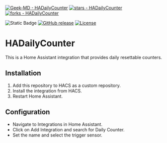 [![Geek-MD - HADailyCounter](https://img.shields.io/static/v1?label=Geek-MD&message=HADailyCounter&color=blue&logo=github)](https://github.com/Geek-MD/HADailyCounter "Go to GitHub repo")
[![stars - HADailyCounter](https://img.shields.io/github/stars/Geek-MD/HADailyCounter?style=social)](https://github.com/Geek-MD/HADailyCounter)
[![forks - HADailyCounter](https://img.shields.io/github/forks/Geek-MD/HADailyCounter?style=social)](https://github.com/Geek-MD/HADailyCounter)

![Static Badge](https://img.shields.io/badge/custom_repository-HACS-blue)
[![GitHub release](https://img.shields.io/github/release/Geek-MD/HADailyCounter?include_prereleases=&sort=semver&color=blue)](https://github.com/Geek-MD/HADailyCounter/releases/)
[![License](https://img.shields.io/badge/License-MIT-blue)](#license)

# HADailyCounter
This is a Home Assistant integration that provides daily resettable counters.

## Installation
1. Add this repository to HACS as a custom repository.
2. Install the integration from HACS.
3. Restart Home Assistant.

## Configuration
- Navigate to Integrations in Home Assistant.
- Click on Add Integration and search for Daily Counter.
- Set the name and select the trigger sensor.
